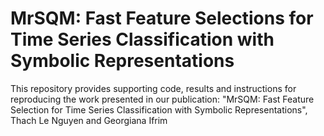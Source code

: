 # MrSQM: Fast Feature Selections for Time Series Classification with Symbolic Representations

This repository provides supporting code, results and instructions for reproducing the work presented in our publication:
"MrSQM: Fast Feature Selection for Time Series Classification with Symbolic Representations", Thach Le Nguyen and Georgiana Ifrim
